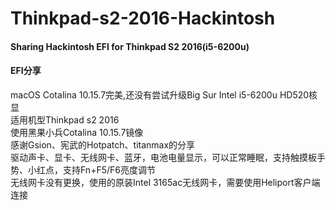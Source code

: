 # Thinkpad-s2-2016-Hackintosh
#### Sharing Hackintosh EFI for Thinkpad S2 2016(i5-6200u)

#### EFI分享  
macOS Cotalina 10.15.7完美,还没有尝试升级Big Sur
Intel i5-6200u HD520核显  
适用机型Thinkpad s2 2016  
使用黑果小兵Cotalina 10.15.7镜像  
感谢Gsion、宪武的Hotpatch、titanmax的分享  
驱动声卡、显卡、无线网卡、蓝牙，电池电量显示，可以正常睡眠，支持触摸板手势、小红点，支持Fn+F5/F6亮度调节  
无线网卡没有更换，使用的原装Intel 3165ac无线网卡，需要使用Heliport客户端连接
